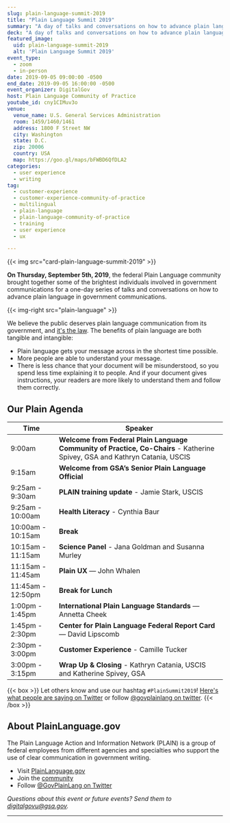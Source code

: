 ```yaml
---
slug: plain-language-summit-2019
title: "Plain Language Summit 2019"
summary: "A day of talks and conversations on how to advance plain language in government communications, hosted by the federal Plain Language community of practice."
deck: "A day of talks and conversations on how to advance plain language in government communications"
featured_image:
  uid: plain-language-summit-2019
  alt: 'Plain Language Summit 2019'
event_type:
  - zoom
  - in-person
date: 2019-09-05 09:00:00 -0500
end_date: 2019-09-05 16:00:00 -0500
event_organizer: DigitalGov
host: Plain Language Community of Practice
youtube_id: cny1CIMuv3o
venue:
  venue_name: U.S. General Services Administration
  room: 1459/1460/1461
  address: 1800 F Street NW
  city: Washington
  state: D.C.
  zip: 20006
  country: USA
  map: https://goo.gl/maps/bFWBD6QfDLA2
categories:
  - user experience
  - writing
tag:
  - customer-experience
  - customer-experience-community-of-practice
  - multilingual
  - plain-language
  - plain-language-community-of-practice
  - training
  - user experience
  - ux

---
```


{{< img src="card-plain-language-summit-2019" >}}

**On Thursday, September 5th, 2019**, the federal Plain Language community brought together some of the brightest individuals involved in government communications for a one-day series of talks and conversations on how to advance plain language in government communications.

{{< img-right src="plain-language" >}}

We believe the public deserves plain language communication from its government, and [it's the law](https://www.plainlanguage.gov/law/). The benefits of plain language are both tangible and intangible:

- Plain language gets your message across in the shortest time possible.
- More people are able to understand your message.
- There is less chance that your document will be misunderstood, so you spend less time explaining it to people. And if your document gives instructions, your readers are more likely to understand them and follow them correctly.

## Our Plain Agenda

| Time              | Speaker                                                                                                                     |
|-------------------|-----------------------------------------------------------------------------------------------------------------------------|
| 9:00am            | **Welcome from Federal Plain Language Community of Practice, Co-Chairs** - Katherine Spivey, GSA and Kathryn Catania, USCIS |
| 9:15am            | **Welcome from GSA’s Senior Plain Language Official** |
| 9:25am - 9:30am  | **PLAIN training update** - Jamie Stark, USCIS |
| 9:25am - 10:00am  | **Health Literacy** - Cynthia Baur |
| 10:00am - 10:15am | **Break** |
| 10:15am - 11:15am | **Science Panel** - Jana Goldman and Susanna Murley |
| 11:15am - 11:45am | **Plain UX** — John Whalen |
| 11:45am - 12:50pm | **Break for Lunch** |
| 1:00pm - 1:45pm   | **International Plain Language Standards** — Annetta Cheek |
| 1:45pm - 2:30pm   | **Center for Plain Language Federal Report Card** — David Lipscomb |
| 2:30pm - 3:00pm   | **Customer Experience** - Camille Tucker |
| 3:00pm - 3:15pm   | **Wrap Up & Closing** - Kathryn Catania, USCIS and Katherine Spivey, GSA |


{{< box >}}
Let others know and use our hashtag `#PlainSummit2019`! [Here's what people are saying on Twitter](https://twitter.com/hashtag/PlainSummit2019) or follow [@govplainlang on twitter](https://twitter.com/govplainlang).
{{< /box >}}

## About PlainLanguage.gov

The Plain Language Action and Information Network (PLAIN) is a group of federal employees from different agencies and specialties who support the use of clear communication in government writing.

- Visit [PlainLanguage.gov](https://www.plainlanguage.gov/)
- Join the [community](https://digital.gov/communities/plain-language/)
- Follow [@GovPlainLang on Twitter](https://twitter.com/govplainlang)

_Questions about this event or future events? Send them to [digitalgovu@gsa.gov](mailto:digitalgovu@gsa.gov)._


---

